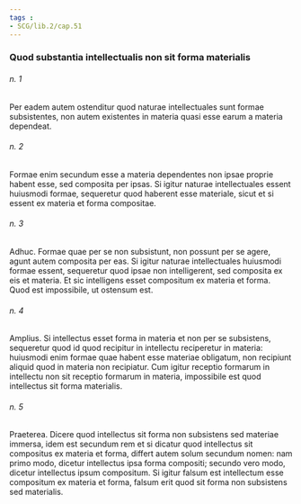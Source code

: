 ```yaml
---
tags : 
- SCG/lib.2/cap.51
---
```


### Quod substantia intellectualis non sit forma materialis

###### n. 1
Per eadem autem ostenditur quod naturae intellectuales sunt formae subsistentes, non autem existentes in materia quasi esse earum a materia dependeat.

###### n. 2
Formae enim secundum esse a materia dependentes non ipsae proprie habent esse, sed composita per ipsas. Si igitur naturae intellectuales essent huiusmodi formae, sequeretur quod haberent esse materiale, sicut et si essent ex materia et forma compositae.

###### n. 3
Adhuc. Formae quae per se non subsistunt, non possunt per se agere, agunt autem composita per eas. Si igitur naturae intellectuales huiusmodi formae essent, sequeretur quod ipsae non intelligerent, sed composita ex eis et materia. Et sic intelligens esset compositum ex materia et forma. Quod est impossibile, ut ostensum est.

###### n. 4
Amplius. Si intellectus esset forma in materia et non per se subsistens, sequeretur quod id quod recipitur in intellectu reciperetur in materia: huiusmodi enim formae quae habent esse materiae obligatum, non recipiunt aliquid quod in materia non recipiatur. Cum igitur receptio formarum in intellectu non sit receptio formarum in materia, impossibile est quod intellectus sit forma materialis.

###### n. 5
Praeterea. Dicere quod intellectus sit forma non subsistens sed materiae immersa, idem est secundum rem et si dicatur quod intellectus sit compositus ex materia et forma, differt autem solum secundum nomen: nam primo modo, dicetur intellectus ipsa forma compositi; secundo vero modo, dicetur intellectus ipsum compositum. Si igitur falsum est intellectum esse compositum ex materia et forma, falsum erit quod sit forma non subsistens sed materialis.


